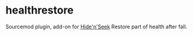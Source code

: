 # healthrestore
Sourcemod plugin, add-on for [Hide'n'Seek](https://github.com/ceLoFaN/hidenseek-csgo)
Restore part of health after fall.
